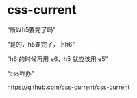 # css-current

“所以h5要完了吗”

“是的，h5要完了，上h6”

“h6 的时候再用 e6，h5 就应该用 e5”

“css咋办”

https://github.com/css-current/css-current
